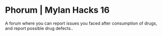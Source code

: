 # Phorum | Mylan Hacks 16
A forum where you can report issues you faced after consumption of drugs, and report possible drug defects..
